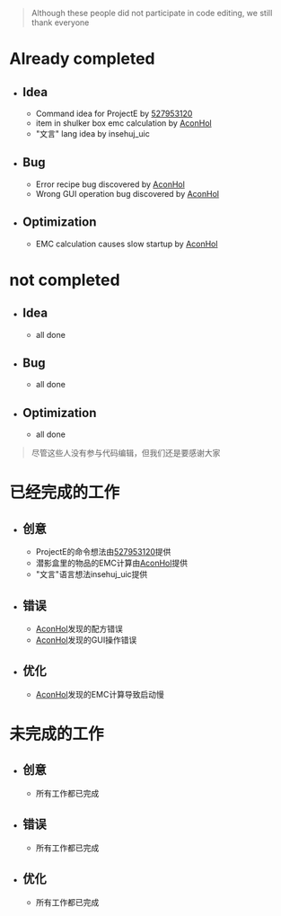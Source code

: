 > Although these people did not participate in code editing, we still thank everyone
# Already completed
  - ## Idea
    - Command idea for ProjectE by [527953120](https://github.com/527953120)
    - item in shulker box emc calculation by [AconHol](https://github.com/AconHol)
    - "文言" lang idea by insehuj_uic

  - ## Bug
    - Error recipe bug discovered by [AconHol](https://github.com/AconHol)
    - Wrong GUI operation bug discovered by [AconHol](https://github.com/AconHol)

  - ## Optimization
    - EMC calculation causes slow startup by [AconHol](https://github.com/AconHol)
# not completed
 - ## Idea
   - all done
 - ## Bug
   - all done
 - ## Optimization  
   - all done

> 尽管这些人没有参与代码编辑，但我们还是要感谢大家
# 已经完成的工作
  - ## 创意
    - ProjectE的命令想法由[527953120](https://github.com/527953120)提供
    - 潜影盒里的物品的EMC计算由[AconHol](https://github.com/AconHol)提供
    - "文言"语言想法insehuj_uic提供

  - ## 错误
    - [AconHol](https://github.com/AconHol)发现的配方错误
    - [AconHol](https://github.com/AconHol)发现的GUI操作错误

  - ## 优化
    - [AconHol](https://github.com/AconHol)发现的EMC计算导致启动慢
# 未完成的工作
  - ## 创意
    - 所有工作都已完成
  - ## 错误
    - 所有工作都已完成
  - ## 优化
    - 所有工作都已完成